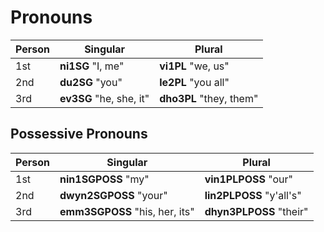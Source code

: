 # Pronouns

| Person | Singular | Plural  |
| ------ | -------- | ------- |
| 1st    | __<x-out>ni<x-src>1SG</x-src></x-out>__ "I, me" | __<x-out>vi<x-src>1PL</x-src></x-out>__ "we, us" |
| 2nd    | __<x-out>du<x-src>2SG</x-src></x-out>__ "you" | __<x-out>le<x-src>2PL</x-src></x-out>__ "you all" |
| 3rd    | __<x-out>ev<x-src>3SG</x-src></x-out>__ "he, she, it"  | __<x-out>dho<x-src>3PL</x-src></x-out>__ "they, them" |

## Possessive Pronouns

| Person | Singular | Plural  |
| ------ | -------- | ------- |
| 1st    | __<x-out>nin<x-src>1SGPOSS</x-src></x-out>__ "my"  | __<x-out>vin<x-src>1PLPOSS</x-src></x-out>__ "our" |
| 2nd    | __<x-out>dwyn<x-src>2SGPOSS</x-src></x-out>__ "your" | __<x-out>lin<x-src>2PLPOSS</x-src></x-out>__ "y'all's" |
| 3rd    | __<x-out>emm<x-src>3SGPOSS</x-src></x-out>__ "his, her, its" | __<x-out>dhyn<x-src>3PLPOSS</x-src></x-out>__ "their" |
